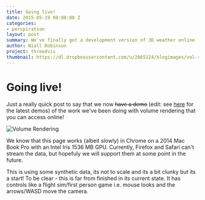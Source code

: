 ```yaml
---
title: Going live!
date: 2015-05-19 00:00:00 Z
categories:
- perspiration
layout: post
summary: We've finally got a development version of 3D weather online
author: Niall Robinson
project: threedvis
thumbnail: https://dl.dropboxusercontent.com/u/2665124/blogimages/vol-rend-screenshot.png
---
```


Going live!
===========	

Just a really quick post to say that we now <del>have a demo</del> (edit: see [here](/technical/perspiration/2015/07/16/lab-july-demos.html) for the latest demos) of the work we've been doing with volume rendering that you can access online!

![Volume Rendering](https://dl.dropboxusercontent.com/u/2665124/blogimages/vol-rend-screenshot.png)

We know that this page works (albeit slowly) in Chrome on a 2014 Mac Book Pro with an Intel Iris 1536 MB GPU. Currently, Firefox and Safari can't stream the data, but hopefuly we will support them at some point in the future.

This is using some synthetic data, its not to scale and its a bit clunky but its a start! To be clear - this is far from finished in its current state. It has controls like a flight sim/first person game i.e. mouse looks and the arrows/WASD move the camera.
